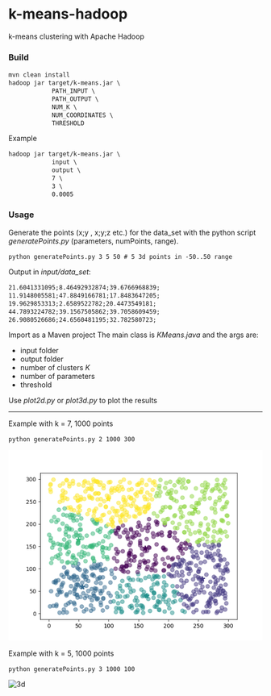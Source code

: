 # k-means-hadoop

k-means clustering with Apache Hadoop

### Build
```
mvn clean install
hadoop jar target/k-means.jar \
            PATH_INPUT \
            PATH_OUTPUT \
            NUM_K \
            NUM_COORDINATES \
            THRESHOLD
```
Example
```
hadoop jar target/k-means.jar \
            input \
            output \
            7 \
            3 \
            0.0005
```

### Usage

Generate the points (x;y , x;y;z etc.) for the data_set with the python script *generatePoints.py* (parameters, numPoints, range).
```
python generatePoints.py 3 5 50 # 5 3d points in -50..50 range
```
Output in *input/data_set*:
```
21.6041331095;8.46492932874;39.6766968839;
11.9148005581;47.8849166781;17.8483647205;
19.9629853313;2.6589522782;20.4473549181;
44.7893224782;39.1567505862;39.7058609459;
26.9080526686;24.6560481195;32.782580723;
```

Import as a Maven project
The main class is *KMeans.java* and the args are:
+ input folder
+ output folder
+ number of clusters *K*
+ number of parameters
+ threshold 

Use *plot2d.py* or *plot3d.py* to plot the results

---

Example with k = 7, 1000 points
```
python generatePoints.py 2 1000 300
```
![2d](img/2d.png)

Example with k = 5, 1000 points
```
python generatePoints.py 3 1000 100
```
![3d](img/record.gif)
